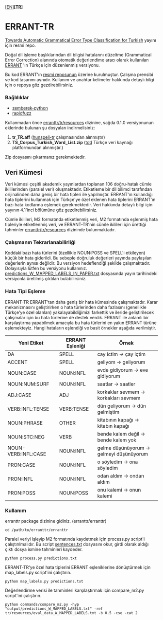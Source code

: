 [[EN]](/)**[TR]**

# ERRANT-TR
[Towards Automatic Grammatical Error Type Classification for Turkish](https://aclanthology.org/2023.eacl-srw.14/)
yayını için resmi repo.


Doğal dil işleme başlıklarından dil bilgisi hatalarını düzeltme (Grammatical Error Correction) alanında otomatik 
değerlendime aracı olarak kullanılan [ERRANT](https://www.aclweb.org/anthology/P17-1074/) 'ın Türkçe için düzenlenmiş
versiyonu.

Bu kod ERRANT'ın [resmi reposunun](https://github.com/chrisjbryant/errant) üzerine kurulmuştur. 
Çalışma prensibi ve kod tasarımı aynıdır. Kullanım ve anahtar kelimeler hakkında detaylı bilgi için o repoya göz
gezdirebilirsiniz.

### Bağlılıklar
- [zemberek-python](https://github.com/loodos/zemberek-python)
- [rapidfuzz](https://github.com/maxbachmann/RapidFuzz)

Kullanmadan önce [erranttr/tr/resources](erranttr/tr/resources) dizinine,
sağda 0.1.0 versiyonunun eklerinde bulunan şu dosyaları indirmelisiniz:
1. **tr_TR.aff** ([hunspell-tr](https://github.com/tdd-ai/hunspell-tr) çalışmasından alınmıştır)
2. **TS_Corpus_Turkish_Word_List.zip** ([tdd](https://data.tdd.ai/#/16e5fbcf-a658-424d-b50c-4454a4b367dc) Türkçe veri kaynağı platformundan alınmıştır.)

Zip dosyasını çıkarmanız gerekmektedir.

## Veri Kümesi

Veri kümesi çeşitli akademik yayınlardan toplanan 106 doğru-hatalı cümle ikililerinden (paralel veri) oluşmaktadır. 
Etiketleme bir dil bilimci tarafından orijinalinden daha geniş bir hata tipleri ile yapılmıştır. 
ERRANT'ın kullandığı hata tiplerini kullanmak için Türkçe'ye özel eklenen hata tiplerini ERRANT'ın bazı hata kodlarına 
eşlemek gerekmektedir. Veri hakkında detaylı bilgi için yayının 4.1'inci bölümüne göz gezdirebilirsiniz.

Cümle ikilileri, M2 formatında etiketlenmiş veri, M2 formatında eşlenmiş hata tipleriyle etiketlenmiş veri, ve 
ERRANT-TR'nin cümle ikilileri için ürettiği tahminler [erranttr/tr/resources](erranttr/tr/resources) dizininde 
bulunmaktadır. 

### Çalışmanın Tekrarlanabilirliği
Koddaki bazı hata türlerini (özellikle NOUN:POSS ve SPELL'i etkileyen) küçük bir hata giderildi. Bu sebeple doğruluk
değerleri yayında paylaşılan değerlerin aynısı değildir. Bu versiyon hedeflendiği şekilde çalışmaktadır. Dolayısıyla
lütfen bu versiyonu kullanınız. [predictions_W_MAPPED_LABELS_IN_PAPER.txt](erranttr/tr/resources/predictions_W_MAPPED_LABELS_IN_PAPER.txt)
dosyasında yayın tarihindeki versiyonla üretilmiş çıktıları bulabilirsiniz.

### Hata Tipi Eşleme
ERRANT-TR ERRANT'tan daha geniş bir hata kümesinde çalışmaktadır. Karar mekanizmasını geliştirirken o hata türlerinden
daha fazlasını (genellikle Türkçe'ye özel olanları) yakalayabildiğimizi farkettik ve ileride geliştirilecek çalışmalar 
için bu hata türlerine de destek verdik. ERRANT ile anlamlı bir karşılaştırma yapabilmek amacıyla bu hata türlerini
en yakın ERRANT türüne eşlemekteyiz. Hangi hataların eşlendiği ve basit örnekler aşağıda verilmiştir.

| Yeni Etiket         | ERRANT Eşleniği | Örnek                                    |
|---------------------|-----------------|------------------------------------------|
| DA                  | SPELL           | cay ictim -> çay içtim                   |
| ACCENT              | SPELL           | geliyom -> geliyorum                     |
| NOUN:CASE           | NOUN:INFL       | evde gidiyorum -> eve gidiyorum          |
| NOUN:NUM:SURF       | NOUN:INFL       | saatlar -> saatler                       |
| ADJ:CASE            | ADJ             | korkaklar sevmem -> korkakları sevmem    |
| VERB:INFL:TENSE     | VERB:TENSE      | dün geliyorum -> dün gelmiştim           |
| NOUN:PHRASE         | OTHER           | kitabının kapağı -> kitabın kapağı       |
| NOUN:STC:NEG        | VERB            | bende kalem değil -> bende kalem yok     |
| NOUN-VERB:INFL:CASE | NOUN:INFL       | gelme düşünüyorum -> gelmeyi düşünüyorum |
| PRON:CASE           | NOUN:INFL       | o söyledim -> ona söyledim               |
| PRON:INFL           | NOUN:INFL       | odan aldım -> ondan aldım                |
| PRON:POSS           | NOUN:POSS       | onu kalemi -> onun kalemi                |


### Kullanım

erranttr package dizinine gidiniz. (erranttr/erranttr)
```
cd /path/to/erranttr/erranttr
```

Paralel veriyi işleyip M2 formatında kaydetmek için process.py script'i çalıştırılmalıdır. Bu script
[sentences.txt](erranttr/tr/resources/sentences.txt) dosyasını okur, girdi olarak aldığı çıktı dosya ismine
tahminleri kaydeder.

```
python process.py predictions.txt
```

ERRANT-TR'ye özel hata tiplerini ERRANT eşleniklerine dönüştürmek için map_labels.py script'ini çalıştırın.

```
python map_labels.py predictions.txt
```
Değerlendirme verisi ile tahminleri karşılaştırmak için compare_m2.py script'ini çalıştırın.

```
python commands/compare_m2.py -hyp "output/predictions_W_MAPPED_LABELS.txt" -ref tr/resources/eval_data_W_MAPPED_LABELS.txt -b 0.5 -cse -cat 2
```
